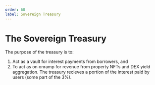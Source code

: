 ```yaml
---
order: 60
label: Sovereign Treasury
---
```


# The Sovereign Treasury

The purpose of the treasury is to:
1. Act as a vault for interest payments from borrowers, and
2. To act as on onramp for revenue from property NFTs and DEX yield aggregation. The treasury recieves a portion of the interest paid by users (some part of the 3%).